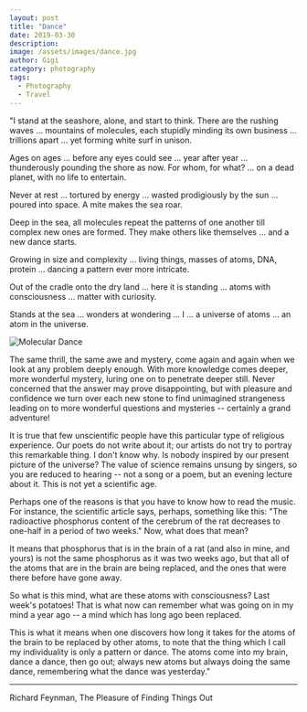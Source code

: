 ```yaml
---
layout: post
title: "Dance"
date: 2019-03-30
description:
image: /assets/images/dance.jpg
author: Gigi
category: photography
tags:
  - Photography
  - Travel
---
```


"I stand at the seashore, alone, and start to think. There are the rushing waves ... mountains of molecules, each stupidly minding its own business ... trillions apart ... yet forming white surf in unison.

Ages on ages ... before any eyes could see ... year after year ... thunderously pounding the shore as now. For whom, for what? ... on a dead planet, with no life to entertain.

Never at rest ... tortured by energy ... wasted prodigiously by the sun ... poured into space. A mite makes the sea roar.

Deep in the sea, all molecules repeat the patterns of one another till complex new ones are formed. They make others like themselves ... and a new dance starts.

Growing in size and complexity ... living things, masses of atoms, DNA, protein ... dancing a pattern ever more intricate.

Out of the cradle onto the dry land ... here it is standing ... atoms with consciousness ... matter with curiosity.

Stands at the sea ... wonders at wondering ... I ... a universe of atoms ... an atom in the universe.

![Molecular Dance](/assets/images/dance-shore.jpg)

The same thrill, the same awe and mystery, come again and again when we look at any problem deeply enough. With more knowledge comes deeper, more wonderful mystery, luring one on to penetrate deeper still. Never concerned that the answer may prove disappointing, but with pleasure and confidence we turn over each new stone to find unimagined strangeness leading on to more wonderful questions and mysteries -- certainly a grand adventure!

It is true that few unscientific people have this particular type of religious experience. Our poets do not write about it; our artists do not try to portray this remarkable thing. I don't know why. Is nobody inspired by our present picture of the universe? The value of science remains unsung by singers, so you are reduced to hearing -- not a song or a poem, but an evening lecture about it. This is not yet a scientific age.

Perhaps one of the reasons is that you have to know how to read the music. For instance, the scientific article says, perhaps, something like this: "The radioactive phosphorus content of the cerebrum of the rat decreases to one-half in a period of two weeks." Now, what does that mean?

It means that phosphorus that is in the brain of a rat (and also in mine, and yours) is not the same phosphorus as it was two weeks ago, but that all of the atoms that are in the brain are being replaced, and the ones that were there before have gone away.

So what is this mind, what are these atoms with consciousness? Last week's potatoes! That is what now can remember what was going on in my mind a year ago -- a mind which has long ago been replaced.

This is what it means when one discovers how long it takes for the atoms of the brain to be replaced by other atoms, to note that the thing which I call my individuality is only a pattern or dance. The atoms come into my brain, dance a dance, then go out; always new atoms but always doing the same dance, remembering what the dance was yesterday."

---

Richard Feynman, The Pleasure of Finding Things Out
